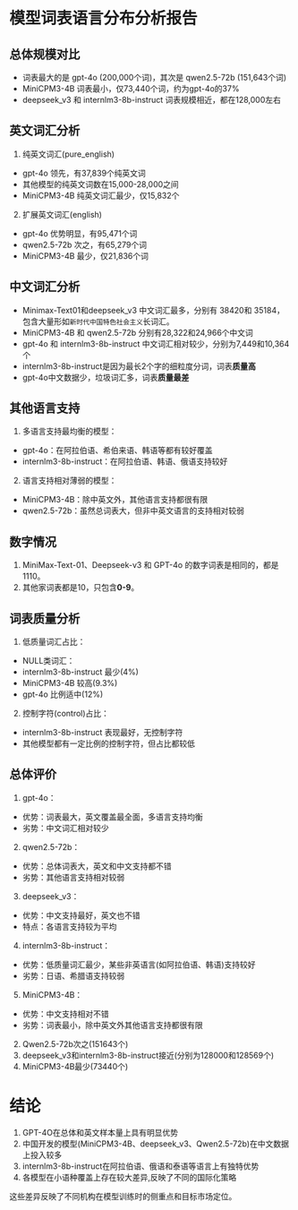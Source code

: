 # 模型词表语言分布分析报告

## 总体规模对比

- 词表最大的是 gpt-4o (200,000个词)，其次是 qwen2.5-72b (151,643个词) 
- MiniCPM3-4B 词表最小，仅73,440个词，约为gpt-4o的37%
- deepseek_v3 和 internlm3-8b-instruct 词表规模相近，都在128,000左右

## 英文词汇分析

1. 纯英文词汇(pure_english)
- gpt-4o 领先，有37,839个纯英文词
- 其他模型的纯英文词数在15,000-28,000之间  
- MiniCPM3-4B 纯英文词汇最少，仅15,832个

2. 扩展英文词汇(english)
- gpt-4o 优势明显，有95,471个词
- qwen2.5-72b 次之，有65,279个词
- MiniCPM3-4B 最少，仅21,836个词

## 中文词汇分析

- Minimax-Text01和deepseek_v3 中文词汇最多，分别有 38420和 35184，包含大量形如`新时代中国特色社会主义`长词汇。
- MiniCPM3-4B 和 qwen2.5-72b 分别有28,322和24,966个中文词
- gpt-4o 和 internlm3-8b-instruct 中文词汇相对较少，分别为7,449和10,364个
 - internlm3-8b-instruct是因为最长2个字的细粒度分词，词表**质量高**
 - gpt-4o中文数据少，垃圾词汇多，词表**质量最差**

## 其他语言支持 

1. 多语言支持最均衡的模型：
- gpt-4o：在阿拉伯语、希伯来语、韩语等都有较好覆盖
- internlm3-8b-instruct：在阿拉伯语、韩语、俄语支持较好

2. 语言支持相对薄弱的模型：
- MiniCPM3-4B：除中英文外，其他语言支持都很有限
- qwen2.5-72b：虽然总词表大，但非中英文语言的支持相对较弱

## 数字情况

1. MiniMax-Text-01、Deepseek-v3 和 GPT-4o 的数字词表是相同的，都是1110。
2. 其他家词表都是10，只包含**0-9**。

## 词表质量分析

1. 低质量词汇占比：
- NULL类词汇：
 - internlm3-8b-instruct 最少(4%)
 - MiniCPM3-4B 较高(9.3%) 
 - gpt-4o 比例适中(12%)

2. 控制字符(control)占比：
- internlm3-8b-instruct 表现最好，无控制字符
- 其他模型都有一定比例的控制字符，但占比都较低

## 总体评价

1. gpt-4o：
- 优势：词表最大，英文覆盖最全面，多语言支持均衡
- 劣势：中文词汇相对较少

2. qwen2.5-72b：
- 优势：总体词表大，英文和中文支持都不错
- 劣势：其他语言支持相对较弱

3. deepseek_v3：
- 优势：中文支持最好，英文也不错
- 特点：各语言支持较为平均

4. internlm3-8b-instruct：
- 优势：低质量词汇最少，某些非英语言(如阿拉伯语、韩语)支持较好
- 劣势：日语、希腊语支持较弱

5. MiniCPM3-4B：
- 优势：中文支持相对不错
- 劣势：词表最小，除中英文外其他语言支持都很有限
2. Qwen2.5-72b次之(151643个)
3. deepseek_v3和internlm3-8b-instruct接近(分别为128000和128569个)
4. MiniCPM3-4B最少(73440个)

# 结论
1. GPT-4O在总体和英文样本量上具有明显优势
2. 中国开发的模型(MiniCPM3-4B、deepseek_v3、Qwen2.5-72b)在中文数据上投入较多
3. internlm3-8b-instruct在阿拉伯语、俄语和泰语等语言上有独特优势
4. 各模型在小语种覆盖上存在较大差异,反映了不同的国际化策略

这些差异反映了不同机构在模型训练时的侧重点和目标市场定位。

